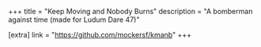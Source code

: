 +++
title = "Keep Moving and Nobody Burns"
description = "A bomberman against time (made for Ludum Dare 47)"

[extra]
link = "https://github.com/mockersf/kmanb"
+++
